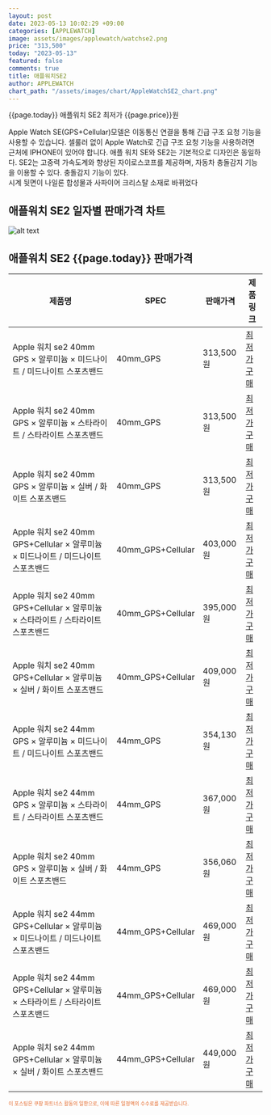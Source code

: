 ```yaml
---
layout: post
date: 2023-05-13 10:02:29 +09:00
categories: [APPLEWATCH]
image: assets/images/applewatch/watchse2.png
price: "313,500"
today: "2023-05-13"
featured: false
comments: true
title: 애플워치SE2
author: APPLEWATCH
chart_path: "/assets/images/chart/AppleWatchSE2_chart.png"
---
```


{{page.today}} 애플워치 SE2 최저가 {{page.price}}원

Apple Watch SE(GPS+Cellular)모델은 이동통신 연결을 통해 긴급 구조 요청 기능을 사용할 수 있습니다. 셀룰러 없이 Apple Watch로 긴급 구조 요청 기능을 사용하려면 근처에 IPHONE이 있어야 합니다.
애플 워치 SE와 SE2는 기본적으로 디자인은 동일하다.
SE2는 고중력 가속도계와 향상된 자이로스코프를 제공하며, 자동차 충돌감지 기능을 이용할 수 있다.
충돌감지 기능이 있다.  
시계 뒷면이 나일론 합성물과 사파이어 크리스탈 소재로 바뀌었다

## 애플워치 SE2 일자별 판매가격 차트
![alt text]({{page.chart_path}} "애플워치 SE2 판매가격 차트")

## 애플워치 SE2 {{page.today}} 판매가격
<main>
<table id="rwd-table-large">
  <thead>
    <tr>
      <th>제품명</th>
      <th>SPEC</th>
      <th>판매가격</th>
      <th>제품링크</th>
    </tr>
  </thead>
  <tbody><tr>
        <td>Apple 워치 se2 40mm GPS × 알루미늄 × 미드나이트 / 미드나이트 스포츠밴드</td>
        <td>40mm_GPS</td>
        <td>313,500원</td>
        <td><a href='https://link.coupang.com/a/TeQoA' target='_blank'>최저가구매</a></td>
        </tr><tr>
        <td>Apple 워치 se2 40mm GPS × 알루미늄 × 스타라이트 / 스타라이트 스포츠밴드</td>
        <td>40mm_GPS</td>
        <td>313,500원</td>
        <td><a href='https://link.coupang.com/a/TeQuX' target='_blank'>최저가구매</a></td>
        </tr><tr>
        <td>Apple 워치 se2 40mm GPS × 알루미늄 × 실버 / 화이트  스포츠밴드</td>
        <td>40mm_GPS</td>
        <td>313,500원</td>
        <td><a href='https://link.coupang.com/a/TeQCS' target='_blank'>최저가구매</a></td>
        </tr><tr>
        <td>Apple 워치 se2 40mm GPS+Cellular × 알루미늄 × 미드나이트 / 미드나이트 스포츠밴드</td>
        <td>40mm_GPS+Cellular</td>
        <td>403,000원</td>
        <td><a href='https://link.coupang.com/a/TeQLa' target='_blank'>최저가구매</a></td>
        </tr><tr>
        <td>Apple 워치 se2 40mm GPS+Cellular × 알루미늄 × 스타라이트 / 스타라이트 스포츠밴드</td>
        <td>40mm_GPS+Cellular</td>
        <td>395,000원</td>
        <td><a href='https://link.coupang.com/a/TeQRC' target='_blank'>최저가구매</a></td>
        </tr><tr>
        <td>Apple 워치 se2 40mm GPS+Cellular × 알루미늄 × 실버 / 화이트  스포츠밴드</td>
        <td>40mm_GPS+Cellular</td>
        <td>409,000원</td>
        <td><a href='https://link.coupang.com/a/TeQVS' target='_blank'>최저가구매</a></td>
        </tr><tr>
        <td>Apple 워치 se2 44mm GPS × 알루미늄 × 미드나이트 / 미드나이트 스포츠밴드</td>
        <td>44mm_GPS</td>
        <td>354,130원</td>
        <td><a href='https://link.coupang.com/a/TeQ4B' target='_blank'>최저가구매</a></td>
        </tr><tr>
        <td>Apple 워치 se2 44mm GPS × 알루미늄 × 스타라이트 / 스타라이트 스포츠밴드</td>
        <td>44mm_GPS</td>
        <td>367,000원</td>
        <td><a href='https://link.coupang.com/a/TeQ9G' target='_blank'>최저가구매</a></td>
        </tr><tr>
        <td>Apple 워치 se2 40mm GPS × 알루미늄 × 실버 / 화이트  스포츠밴드</td>
        <td>44mm_GPS</td>
        <td>356,060원</td>
        <td><a href='https://link.coupang.com/a/TeRgi' target='_blank'>최저가구매</a></td>
        </tr><tr>
        <td>Apple 워치 se2 44mm GPS+Cellular × 알루미늄 × 미드나이트 / 미드나이트 스포츠밴드</td>
        <td>44mm_GPS+Cellular</td>
        <td>469,000원</td>
        <td><a href='https://link.coupang.com/a/TeRoJ' target='_blank'>최저가구매</a></td>
        </tr><tr>
        <td>Apple 워치 se2 44mm GPS+Cellular × 알루미늄 × 스타라이트 / 스타라이트 스포츠밴드</td>
        <td>44mm_GPS+Cellular</td>
        <td>469,000원</td>
        <td><a href='https://link.coupang.com/a/TeRtt' target='_blank'>최저가구매</a></td>
        </tr><tr>
        <td>Apple 워치 se2 44mm GPS+Cellular × 알루미늄 × 실버 / 화이트  스포츠밴드</td>
        <td>44mm_GPS+Cellular</td>
        <td>449,000원</td>
        <td><a href='https://link.coupang.com/a/TeRyA' target='_blank'>최저가구매</a></td>
        </tr></tbody>
</table>
</main>
<div style="color:#e56a2c;font-size: 0.7em;" >
이 포스팅은 쿠팡 파트너스 활동의 일환으로, 이에 따른 일정액의 수수료를 제공받습니다.
</div>
